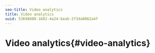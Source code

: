 ```yaml
---
seo-title: Video analytics
title: Video analytics
uuid: 53698800-1602-4a24-beab-2f3da0062a4f
---
```


# Video analytics{#video-analytics}

